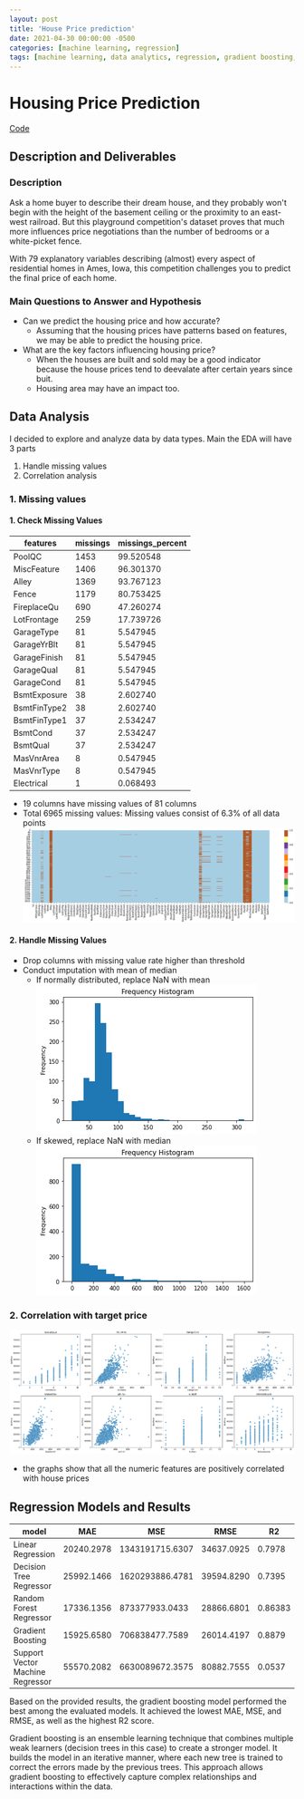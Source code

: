 ```yaml
---
layout: post
title: 'House Price prediction'
date: 2021-04-30 00:00:00 -0500
categories: [machine learning, regression]
tags: [machine learning, data analytics, regression, gradient boosting, eda]
---
```


# Housing Price Prediction
[Code](https://https://github.com/jeonghojo00/MachineLearning/blob/main/Regression/House_Prices_Advanced_Regression_Techniques.ipynb)

## Description and Deliverables
### Description
Ask a home buyer to describe their dream house, and they probably won't begin with the height of the basement ceiling or the proximity to an east-west railroad. But this playground competition's dataset proves that much more influences price negotiations than the number of bedrooms or a white-picket fence.

With 79 explanatory variables describing (almost) every aspect of residential homes in Ames, Iowa, this competition challenges you to predict the final price of each home.

### Main Questions to Answer and Hypothesis
- Can we predict the housing price and how accurate?
    - Assuming that the housing prices have patterns based on features, we may be able to predict the housing price. 
- What are the key factors influencing housing price?
    - When the houses are built and sold may be a good indicator because the house prices tend to deevalate after certain years since buit. 
    - Housing area may have an impact too.

## Data Analysis
I decided to explore and analyze data by data types. Main the EDA will have 3 parts
1. Handle missing values
2. Correlation analysis

### 1. Missing values
#### 1. Check Missing Values
features |missings |missings_percent |
-----|-----|-----| 
PoolQC |1453 |99.520548 |
MiscFeature |1406 |96.301370 |
Alley |1369 |93.767123 |
Fence |1179 |80.753425 |
FireplaceQu |690 |47.260274 |
LotFrontage |259 |17.739726 |
GarageType |81 |5.547945 |
GarageYrBlt |81 |5.547945 |
GarageFinish |81 |5.547945 |
GarageQual |81 |5.547945 |
GarageCond |81 |5.547945 |
BsmtExposure |38 |2.602740 |
BsmtFinType2 |38 |2.602740 |
BsmtFinType1 |37 |2.534247 |
BsmtCond |37 |2.534247 |
BsmtQual |37 |2.534247 |
MasVnrArea |8 |0.547945 |
MasVnrType |8 |0.547945 |
Electrical |1 |0.068493 |
- 19 columns have missing values of 81 columns
- Total 6965 missing values: Missing values consist of 6.3% of all data points
![Missing Values](/assets/images/house_price/houseprice_missingvalues.jpg)

#### 2. Handle Missing Values
- Drop columns with missing value rate higher than threshold
- Conduct imputation with mean of median
    - If normally distributed, replace NaN with mean
    ![Imputation Mean](/assets/images/house_price/houseprice_impute_mean.jpg)
    - If skewed, replace NaN with median
    ![Imputation Median](/assets/images/house_price/houseprice_impute_median.jpg)

### 2. Correlation with target price
![Correlation](/assets/images/house_price/houseprice_correlation.jpg)
- the graphs show that all the numeric features are positively correlated with house prices

## Regression Models and Results
model |MAE |MSE | RMSE| R2|
-----|-----|-----|-----|-----|
Linear Regression | 20240.2978 | 1343191715.6307 | 34637.0925 | 0.7978
Decision Tree Regressor | 25992.1466 | 1620293886.4781 | 39594.8290 | 0.7395
Random Forest Regressor | 17336.1356 | 873377933.0433 | 28866.6801 | 0.86383
Gradient Boosting | 15925.6580 | 706838477.7589 |   26014.4197 | 0.8879
Support Vector Machine Regressor | 55570.2082 | 6630089672.3575 | 80882.7555 | 0.0537

Based on the provided results, the gradient boosting model performed the best among the evaluated models. It achieved the lowest MAE, MSE, and RMSE, as well as the highest R2 score.

Gradient boosting is an ensemble learning technique that combines multiple weak learners (decision trees in this case) to create a stronger model. It builds the model in an iterative manner, where each new tree is trained to correct the errors made by the previous trees. This approach allows gradient boosting to effectively capture complex relationships and interactions within the data.